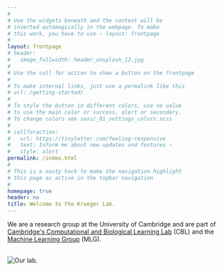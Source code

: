 ```yaml
---
#
# Use the widgets beneath and the content will be
# inserted automagically in the webpage. To make
# this work, you have to use › layout: frontpage
#
layout: frontpage
# header:
#   image_fullwidth: header_unsplash_12.jpg
#
# Use the call for action to show a button on the frontpage
#
# To make internal links, just use a permalink like this
# url: /getting-started/
#
# To style the button in different colors, use no value
# to use the main color or success, alert or secondary.
# To change colors see sass/_01_settings_colors.scss
#
# callforaction:
#   url: https://tinyletter.com/feeling-responsive
#   text: Inform me about new updates and features ›
#   style: alert
permalink: /index.html
#
# This is a nasty hack to make the navigation highlight
# this page as active in the topbar navigation
#
homepage: true
header: no
title: Welcome to the Krueger Lab. 
---
```


We are a research group at the University of Cambridge and are part of [Cambridge's Computational and Biological Learning Lab](https://www.cbl-cambridge.org/people/) (CBL) and the [Machine Learning Group](https://www.cbl-cambridge.org/people/) (MLG).

<br>

<div class="small-12 medium-12 large-12 columns b30">
	<img src="{{ site.baseurl }}/images/lab-group-photo.jpg" alt="Our lab." class="group-picture">
</div>
